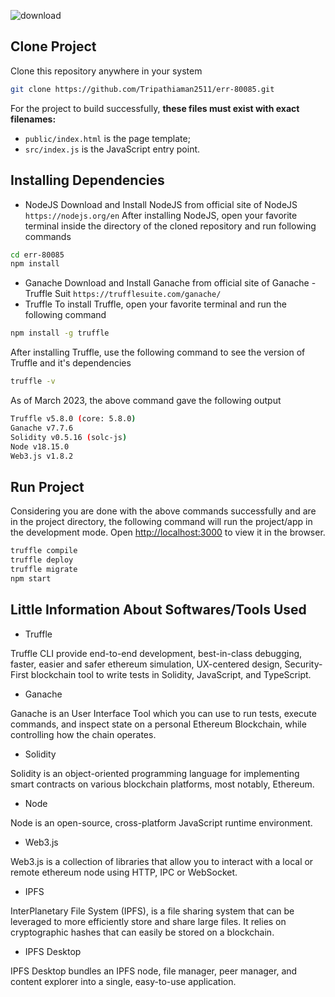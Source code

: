 ![download](https://user-images.githubusercontent.com/77661670/226164076-e0c3cb4f-ef40-4099-b01f-dae5c7b60ac6.jpeg)

## Clone Project
Clone this repository anywhere in your system
```bash
git clone https://github.com/Tripathiaman2511/err-80085.git
```

For the project to build successfully, **these files must exist with exact filenames:**
* `public/index.html` is the page template;
* `src/index.js` is the JavaScript entry point.

## Installing Dependencies
* NodeJS
Download and Install NodeJS from official site of NodeJS `https://nodejs.org/en` 
After installing NodeJS, open your favorite terminal inside the directory of the cloned repository and run following commands 
```bash
cd err-80085
npm install
```
* Ganache
Download and Install Ganache from official site of Ganache - Truffle Suit `https://trufflesuite.com/ganache/`
* Truffle
To install Truffle, open your favorite terminal and run the following command
```bash
npm install -g truffle
```
After installing Truffle, use the following command to see the version of Truffle and it's dependencies
```bash
truffle -v
```
As of March 2023, the above command gave the following output
```bash
Truffle v5.8.0 (core: 5.8.0)
Ganache v7.7.6
Solidity v0.5.16 (solc-js)
Node v18.15.0
Web3.js v1.8.2
```

## Run Project
Considering you are done with the above commands successfully and are in the project directory, the following command will run the project/app in the development mode. Open [http://localhost:3000](http://localhost:3000/) to view it in the browser.
```bash
truffle compile
truffle deploy
truffle migrate
npm start
```
## Little Information About Softwares/Tools Used
* Truffle
<p>Truffle CLI provide end-to-end development, best-in-class debugging, faster, easier and safer ethereum simulation, UX-centered design, Security-First blockchain tool to write tests in Solidity, JavaScript, and TypeScript.</p>

* Ganache
<p>Ganache is an User Interface Tool which you can use to run tests, execute commands, and inspect state on a personal Ethereum Blockchain, while controlling how the chain operates.</p>

* Solidity
<p>Solidity is an object-oriented programming language for implementing smart contracts on various blockchain platforms, most notably, Ethereum.</p>

* Node
<p>Node is an open-source, cross-platform JavaScript runtime environment.</p>

* Web3.js
<p>Web3.js is a collection of libraries that allow you to interact with a local or remote ethereum node using HTTP, IPC or WebSocket.</p>

* IPFS
<p>InterPlanetary File System (IPFS), is a file sharing system that can be leveraged to more efficiently store and share large files. It relies on cryptographic hashes that can easily be stored on a blockchain.</p>

* IPFS Desktop
<p>IPFS Desktop bundles an IPFS node, file manager, peer manager, and content explorer into a single, easy-to-use application.</p>

